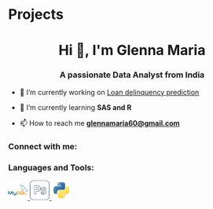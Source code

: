 # Projects
<h1 align="center">Hi 👋, I'm Glenna Maria</h1>
<h3 align="center">A passionate Data Analyst from India</h3>

- 🔭 I’m currently working on [Loan delinquency prediction](https://github.com/glennamaria/Projects/blob/main/Delinquency%20prediction%20and%20console.ipynb)

- 🌱 I’m currently learning **SAS and R**

- 📫 How to reach me **glennamaria60@gmail.com**

<h3 align="left">Connect with me:</h3>
<p align="left">
</p>

<h3 align="left">Languages and Tools:</h3>
<p align="left"> <a href="https://www.mysql.com/" target="_blank" rel="noreferrer"> <img src="https://raw.githubusercontent.com/devicons/devicon/master/icons/mysql/mysql-original-wordmark.svg" alt="mysql" width="40" height="40"/> </a> <a href="https://www.photoshop.com/en" target="_blank" rel="noreferrer"> <img src="https://raw.githubusercontent.com/devicons/devicon/master/icons/photoshop/photoshop-line.svg" alt="photoshop" width="40" height="40"/> </a> <a href="https://www.python.org" target="_blank" rel="noreferrer"> <img src="https://raw.githubusercontent.com/devicons/devicon/master/icons/python/python-original.svg" alt="python" width="40" height="40"/> </a> </p>
